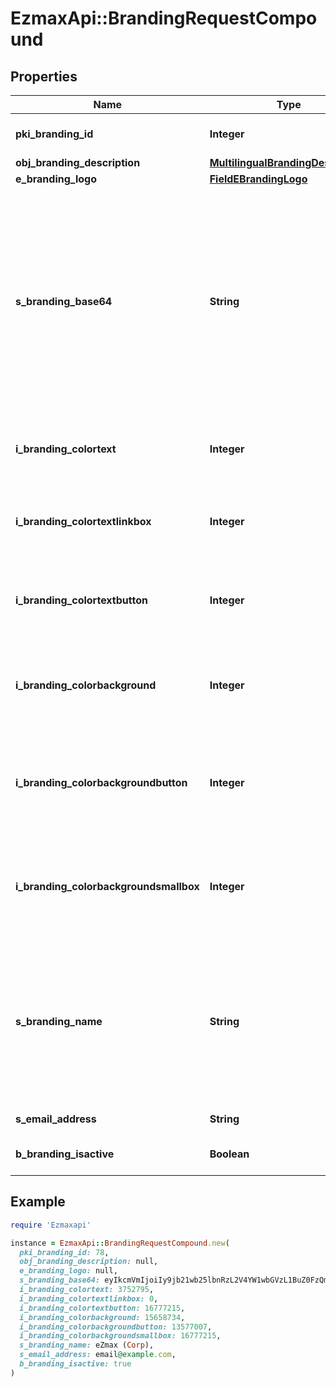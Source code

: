 # EzmaxApi::BrandingRequestCompound

## Properties

| Name | Type | Description | Notes |
| ---- | ---- | ----------- | ----- |
| **pki_branding_id** | **Integer** | The unique ID of the Branding | [optional] |
| **obj_branding_description** | [**MultilingualBrandingDescription**](MultilingualBrandingDescription.md) |  |  |
| **e_branding_logo** | [**FieldEBrandingLogo**](FieldEBrandingLogo.md) |  |  |
| **s_branding_base64** | **String** | The Base64 encoded binary content of the branding logo. This need to match image type selected in eBrandingLogo if you supply an image. If you select &#39;Default&#39;, the logo will be deleted and the default one will be used. | [optional] |
| **i_branding_colortext** | **Integer** | The color of the text. This is a RGB color converted into integer |  |
| **i_branding_colortextlinkbox** | **Integer** | The color of the text in the link box. This is a RGB color converted into integer |  |
| **i_branding_colortextbutton** | **Integer** | The color of the text in the button. This is a RGB color converted into integer |  |
| **i_branding_colorbackground** | **Integer** | The color of the background. This is a RGB color converted into integer |  |
| **i_branding_colorbackgroundbutton** | **Integer** | The color of the background of the button. This is a RGB color converted into integer |  |
| **i_branding_colorbackgroundsmallbox** | **Integer** | The color of the background of the small box. This is a RGB color converted into integer |  |
| **s_branding_name** | **String** | The name of the Branding  This value will only be set if you wish to overwrite the default name. If you want to keep the default name, leave this property empty | [optional] |
| **s_email_address** | **String** | The email address. | [optional] |
| **b_branding_isactive** | **Boolean** | Whether the Branding is active or not |  |

## Example

```ruby
require 'Ezmaxapi'

instance = EzmaxApi::BrandingRequestCompound.new(
  pki_branding_id: 78,
  obj_branding_description: null,
  e_branding_logo: null,
  s_branding_base64: eyIkcmVmIjoiIy9jb21wb25lbnRzL2V4YW1wbGVzL1BuZ0FzQmFzZTY0L3ZhbHVlIn0&#x3D;,
  i_branding_colortext: 3752795,
  i_branding_colortextlinkbox: 0,
  i_branding_colortextbutton: 16777215,
  i_branding_colorbackground: 15658734,
  i_branding_colorbackgroundbutton: 13577007,
  i_branding_colorbackgroundsmallbox: 16777215,
  s_branding_name: eZmax (Corp),
  s_email_address: email@example.com,
  b_branding_isactive: true
)
```

